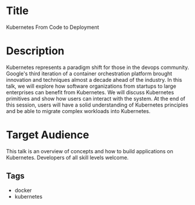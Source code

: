 # Title
Kubernetes From Code to Deployment

# Description
Kubernetes represents a paradigm shift for those in the devops community. Google's third iteration of a container orchestration platform brought innovation and techniques almost a decade ahead of the industry. In this talk, we will explore how software organizations from startups to large enterprises can benefit from Kubernetes. We will discuss Kubernetes primitives and show how users can interact with the system. At the end of this session, users will have a solid understanding of Kubernetes principles and be able to migrate complex workloads into Kubernetes.

# Target Audience
This talk is an overview of concepts and how to build applications on Kubernetes. Developers of all skill levels welcome.

## Tags
  * docker
  * kubernetes